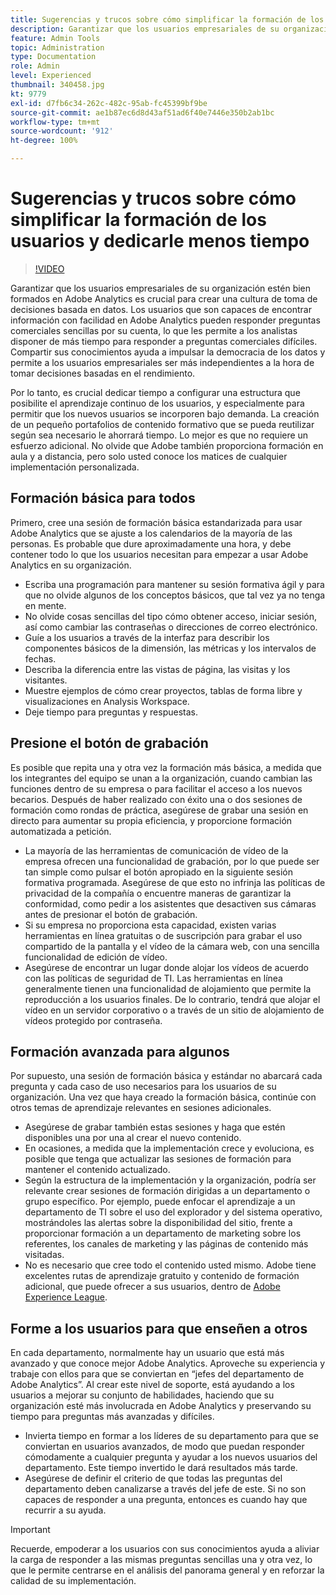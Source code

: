 ```yaml
---
title: Sugerencias y trucos sobre cómo simplificar la formación de los usuarios y dedicarle menos tiempo
description: Garantizar que los usuarios empresariales de su organización estén bien formados en Adobe Analytics es crucial para crear una cultura de toma de decisiones basada en datos. Los usuarios que son capaces de encontrar información con facilidad en Adobe Analytics pueden responder preguntas comerciales sencillas por su cuenta, lo que les permite a los analistas disponer de más tiempo para responder a preguntas comerciales difíciles. Compartir sus conocimientos ayuda a impulsar la democracia de los datos y permite a los usuarios empresariales ser más independientes a la hora de tomar decisiones basadas en el rendimiento.
feature: Admin Tools
topic: Administration
type: Documentation
role: Admin
level: Experienced
thumbnail: 340458.jpg
kt: 9779
exl-id: d7fb6c34-262c-482c-95ab-fc45399bf9be
source-git-commit: ae1b87ec6d8d43af51ad6f40e7446e350b2ab1bc
workflow-type: tm+mt
source-wordcount: '912'
ht-degree: 100%

---
```


# Sugerencias y trucos sobre cómo simplificar la formación de los usuarios y dedicarle menos tiempo

>[!VIDEO](https://video.tv.adobe.com/v/340458/?quality=12&learn=on)

Garantizar que los usuarios empresariales de su organización estén bien formados en Adobe Analytics es crucial para crear una cultura de toma de decisiones basada en datos. Los usuarios que son capaces de encontrar información con facilidad en Adobe Analytics pueden responder preguntas comerciales sencillas por su cuenta, lo que les permite a los analistas disponer de más tiempo para responder a preguntas comerciales difíciles. Compartir sus conocimientos ayuda a impulsar la democracia de los datos y permite a los usuarios empresariales ser más independientes a la hora de tomar decisiones basadas en el rendimiento.

Por lo tanto, es crucial dedicar tiempo a configurar una estructura que posibilite el aprendizaje continuo de los usuarios, y especialmente para permitir que los nuevos usuarios se incorporen bajo demanda. La creación de un pequeño portafolios de contenido formativo que se pueda reutilizar según sea necesario le ahorrará tiempo. Lo mejor es que no requiere un esfuerzo adicional. No olvide que Adobe también proporciona formación en aula y a distancia, pero solo usted conoce los matices de cualquier implementación personalizada.


## Formación básica para todos

Primero, cree una sesión de formación básica estandarizada para usar Adobe Analytics que se ajuste a los calendarios de la mayoría de las personas. Es probable que dure aproximadamente una hora, y debe contener todo lo que los usuarios necesitan para empezar a usar Adobe Analytics en su organización.

* Escriba una programación para mantener su sesión formativa ágil y para que no olvide algunos de los conceptos básicos, que tal vez ya no tenga en mente.
* No olvide cosas sencillas del tipo cómo obtener acceso, iniciar sesión, así como cambiar las contraseñas o direcciones de correo electrónico.
* Guíe a los usuarios a través de la interfaz para describir los componentes básicos de la dimensión, las métricas y los intervalos de fechas.
* Describa la diferencia entre las vistas de página, las visitas y los visitantes.
* Muestre ejemplos de cómo crear proyectos, tablas de forma libre y visualizaciones en Analysis Workspace.
* Deje tiempo para preguntas y respuestas.

## Presione el botón de grabación

Es posible que repita una y otra vez la formación más básica, a medida que los integrantes del equipo se unan a la organización, cuando cambian las funciones dentro de su empresa o para facilitar el acceso a los nuevos becarios. Después de haber realizado con éxito una o dos sesiones de formación como rondas de práctica, asegúrese de grabar una sesión en directo para aumentar su propia eficiencia, y proporcione formación automatizada a petición.

* La mayoría de las herramientas de comunicación de vídeo de la empresa ofrecen una funcionalidad de grabación, por lo que puede ser tan simple como pulsar el botón apropiado en la siguiente sesión formativa programada. Asegúrese de que esto no infrinja las políticas de privacidad de la compañía o encuentre maneras de garantizar la conformidad, como pedir a los asistentes que desactiven sus cámaras antes de presionar el botón de grabación.
* Si su empresa no proporciona esta capacidad, existen varias herramientas en línea gratuitas o de suscripción para grabar el uso compartido de la pantalla y el vídeo de la cámara web, con una sencilla funcionalidad de edición de vídeo.
* Asegúrese de encontrar un lugar donde alojar los vídeos de acuerdo con las políticas de seguridad de TI. Las herramientas en línea generalmente tienen una funcionalidad de alojamiento que permite la reproducción a los usuarios finales. De lo contrario, tendrá que alojar el vídeo en un servidor corporativo o a través de un sitio de alojamiento de vídeos protegido por contraseña.

## Formación avanzada para algunos

Por supuesto, una sesión de formación básica y estándar no abarcará cada pregunta y cada caso de uso necesarios para los usuarios de su organización. Una vez que haya creado la formación básica, continúe con otros temas de aprendizaje relevantes en sesiones adicionales.

* Asegúrese de grabar también estas sesiones y haga que estén disponibles una por una al crear el nuevo contenido.
* En ocasiones, a medida que la implementación crece y evoluciona, es posible que tenga que actualizar las sesiones de formación para mantener el contenido actualizado.
* Según la estructura de la implementación y la organización, podría ser relevante crear sesiones de formación dirigidas a un departamento o grupo específico. Por ejemplo, puede enfocar el aprendizaje a un departamento de TI sobre el uso del explorador y del sistema operativo, mostrándoles las alertas sobre la disponibilidad del sitio, frente a proporcionar formación a un departamento de marketing sobre los referentes, los canales de marketing y las páginas de contenido más visitadas.
* No es necesario que cree todo el contenido usted mismo. Adobe tiene excelentes rutas de aprendizaje gratuito y contenido de formación adicional, que puede ofrecer a sus usuarios, dentro de [Adobe Experience League](https://experienceleague.adobe.com/docs/analytics.html?lang=es).



## Forme a los usuarios para que enseñen a otros

En cada departamento, normalmente hay un usuario que está más avanzado y que conoce mejor Adobe Analytics. Aproveche su experiencia y trabaje con ellos para que se conviertan en “jefes del departamento de Adobe Analytics”. Al crear este nivel de soporte, está ayudando a los usuarios a mejorar su conjunto de habilidades, haciendo que su organización esté más involucrada en Adobe Analytics y preservando su tiempo para preguntas más avanzadas y difíciles.

* Invierta tiempo en formar a los líderes de su departamento para que se conviertan en usuarios avanzados, de modo que puedan responder cómodamente a cualquier pregunta y ayudar a los nuevos usuarios del departamento. Este tiempo invertido le dará resultados más tarde.
* Asegúrese de definir el criterio de que todas las preguntas del departamento deben canalizarse a través del jefe de este. Si no son capaces de responder a una pregunta, entonces es cuando hay que recurrir a su ayuda.

>[!IMPORTANT]
>
>Recuerde, empoderar a los usuarios con sus conocimientos ayuda a aliviar la carga de responder a las mismas preguntas sencillas una y otra vez, lo que le permite centrarse en el análisis del panorama general y en reforzar la calidad de su implementación.
